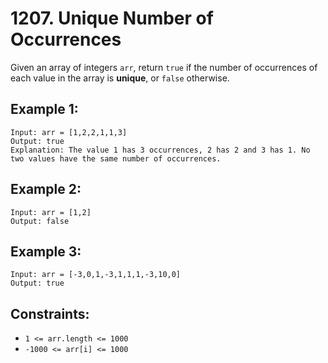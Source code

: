 # 1207. Unique Number of Occurrences
Given an array of integers ```arr```, return ```true``` if the number of occurrences of each value in the array is <strong>unique</strong>, or ```false``` otherwise.

## Example 1:
```
Input: arr = [1,2,2,1,1,3]
Output: true
Explanation: The value 1 has 3 occurrences, 2 has 2 and 3 has 1. No two values have the same number of occurrences.
```
## Example 2:
```
Input: arr = [1,2]
Output: false
```
## Example 3:
```
Input: arr = [-3,0,1,-3,1,1,1,-3,10,0]
Output: true
```

## Constraints:
- ```1 <= arr.length <= 1000```
- ```-1000 <= arr[i] <= 1000```